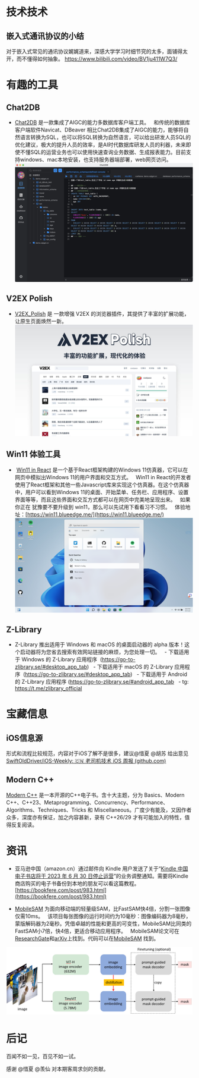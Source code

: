# 技术技术
##  嵌入式通讯协议的小结
对于嵌入式常见的通讯协议娓娓道来，深感大学学习时细节究的太多，面铺得太开，而不懂得如何抽象。
https://www.bilibili.com/video/BV1ju411W7Q3/

# 有趣的工具
## Chat2DB
- [Chat2DB](https://github.com/chat2db/Chat2DB/blob/main/README_CN.md) 是一款集成了AIGC的能力多数据库客户端工具。
  和传统的数据库客户端软件Navicat、DBeaver 相比Chat2DB集成了AIGC的能力，能够将自然语言转换为SQL，也可以将SQL转换为自然语言，可以给出研发人员SQL的优化建议，极大的提升人员的效率，是AI时代数据库研发人员的利器，未来即使不懂SQL的运营业务也可以使用快速查询业务数据、生成报表能力。目前支持windows、mac本地安装，也支持服务器端部署，web网页访问。
![](/posts/2023/images/Pasted%20image%2020230701223307.png)
## V2EX Polish
- [V2EX_Polish](https://github.com/coolpace/V2EX_Polish) 是 一款增强 V2EX 的浏览器插件，其提供了丰富的扩展功能，让原生页面焕然一新。
 ![](/posts/2023/images/68747470733a2f2f63646e2e6a7364656c6976722e6e65742f67682f436f64656e6e6e6e2f7374617469632f707265766965.jpg)

## Win11 体验工具
-  [Win11 in React](https://github.com/blueedgetechno/win11React) 是一个基于React框架构建的Windows 11仿真器，它可以在网页中模拟出Windows 11的用户界面和交互方式。
  Win11 in React的开发者使用了React框架和其他一些Javascript库来实现这个仿真器。在这个仿真器中，用户可以看到Windows 11的桌面、开始菜单、任务栏、应用程序、设置界面等等，而且这些界面和交互方式都可以在网页中完美地呈现出来。
  如果你正在 犹豫要不要升级到 win11，那么可以先试用下看看习不习惯。
  体验地址：[https://win11.blueedge.me/](https://win11.blueedge.me/)
  
  ![](/posts/2023/images/image-20230701180547687.png)

## Z-Library
- Z-Library 推出适用于 Windows 和 macOS 的桌面启动器的 alpha 版本！这个启动器将为您省去搜索有效网站链接的麻烦，为您处理一切。
  - 下载适用于 Windows 的 Z-Library 应用程序  (https://go-to-zlibrary.se/#desktop_app_tab)
  - 下载适用于 macOS 的 Z-Library 应用程序  (https://go-to-zlibrary.se/#desktop_app_tab)
  - 下载适用于 Android 的 Z-Library 应用程序 (https://go-to-zlibrary.se/#android_app_tab
  - tg: https://t.me/zlibrary_official

# 宝藏信息
## iOS信息源
形式和流程比较规范，内容对于iOS了解不是很多，建议@惜夏 @胡苏 给出意见
[SwiftOldDriver/iOS-Weekly: 🇨🇳 老司机技术 iOS 周报 (github.com)](https://github.com/SwiftOldDriver/iOS-Weekly)

## Modern C++
[Modern C++](https://github.com/lkimuk/the-book-of-modern-cpp) 是一本开源的C++电子书。含十大主题，分为 Basics、Modern C++、C++23、Metaprogramming、Concurrency、Performance、Algorithms、Techniques、Tricks 和 Miscellaneous。广度少有能及，又因作者众多，深度亦有保证，加之内容甚新，录有 C++26/29 才有可能加入的特性，值得反复阅读。

# 资讯
- 亚马逊中国（amazon.cn）通过邮件向 Kindle 用户发送了关于“[Kindle 中国电子书店将于 2023 年 6 月 30 日停止运营](https://bookfere.com/post/982.html)”的业务调整通知。需要将Kindle商店购买的电子书备份到本地的朋友可以看这篇教程。[https://bookfere.com/post/983.html](https://bookfere.com/post/983.html)

- [MobileSAM](https://github.com/ChaoningZhang/MobileSAM) 为面向移动端的轻量级SAM，比FastSAM快4倍，分割一张图像仅需10ms。
  该项目每张图像的运行时间约为10毫秒：图像编码器为8毫秒，蒙版解码器为2毫秒。凭借卓越的性能和更高的可变性，MobileSAM比同类的FastSAM小7倍，快4倍，更适合移动应用程序。
  MobileSAM论文可在[ResearchGate](https://www.researchgate.net/publication/371851844_Faster_Segment_Anything_Towards_Lightweight_SAM_for_Mobile_Applications)和[arXiv](https://arxiv.org/pdf/2306.14289.pdf)上找到。代码可以在[MobileSAM](https://github.com/ChaoningZhang/MobileSAM) 找到。

![](/posts/2023/images/Pasted%20image%2020230701230010.png)

# 后记
百闻不如一见，百见不如一试。

感谢 @惜夏 @羡仙 对本期客周求剑的贡献。